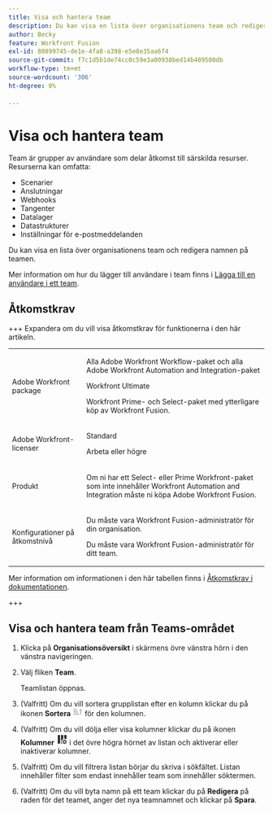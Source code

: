```yaml
---
title: Visa och hantera team
description: Du kan visa en lista över organisationens team och redigera teamnamnen.
author: Becky
feature: Workfront Fusion
exl-id: 80899745-de1e-4fa8-a398-e5e8e35aa6f4
source-git-commit: f7c1d5b1de74cc0c59e3a00938bed14b489500db
workflow-type: tm+mt
source-wordcount: '306'
ht-degree: 0%

---
```


# Visa och hantera team

Team är grupper av användare som delar åtkomst till särskilda resurser. Resurserna kan omfatta:

* Scenarier
* Anslutningar
* Webhooks
* Tangenter
* Datalager
* Datastrukturer
* Inställningar för e-postmeddelanden

Du kan visa en lista över organisationens team och redigera namnen på teamen.

Mer information om hur du lägger till användare i team finns i [Lägga till en användare i ett team](/help/workfront-fusion/set-up-and-manage-workfront-fusion/set-up-and-manage-orgs-and-teams/set-up-orgs-teams-and-users/add-a-user-to-a-team.md).

## Åtkomstkrav

+++ Expandera om du vill visa åtkomstkrav för funktionerna i den här artikeln.

<table style="table-layout:auto">
 <col> 
 <col> 
 <tbody> 
  <tr> 
   <td role="rowheader">Adobe Workfront package</td> 
   <td> <p>Alla Adobe Workfront Workflow-paket och alla Adobe Workfront Automation and Integration-paket</p><p>Workfront Ultimate</p><p>Workfront Prime- och Select-paket med ytterligare köp av Workfront Fusion.</p> </td> 
  </tr> 
  <tr data-mc-conditions=""> 
   <td role="rowheader">Adobe Workfront-licenser</td> 
   <td> <p>Standard</p><p>Arbeta eller högre</p> </td> 
  </tr> 
  <tr> 
   <td role="rowheader">Produkt</td> 
   <td>
   <p>Om ni har ett Select- eller Prime Workfront-paket som inte innehåller Workfront Automation and Integration måste ni köpa Adobe Workfront Fusion.</li></ul>
   </td> 
  </tr>
  <tr data-mc-conditions=""> 
   <td role="rowheader">Konfigurationer på åtkomstnivå</td> 
   <td> 
     <p>Du måste vara Workfront Fusion-administratör för din organisation.</p>
     <p>Du måste vara Workfront Fusion-administratör för ditt team.</p>
   </td> 
  </tr> 
 </tbody> 
</table>

Mer information om informationen i den här tabellen finns i [Åtkomstkrav i dokumentationen](/help/workfront-fusion/references/licenses-and-roles/access-level-requirements-in-documentation.md).

+++

## Visa och hantera team från Teams-området

1. Klicka på **Organisationsöversikt** i skärmens övre vänstra hörn i den vänstra navigeringen.
1. Välj fliken **Team**.

   Teamlistan öppnas.

1. (Valfritt) Om du vill sortera grupplistan efter en kolumn klickar du på ikonen **Sortera** ![Sorteringsikonen](assets/sort-icon.png) för den kolumnen.
1. (Valfritt) Om du vill dölja eller visa kolumner klickar du på ikonen **Kolumner** ![Kolumner](assets/columns-icon.png) i det övre högra hörnet av listan och aktiverar eller inaktiverar kolumner.
1. (Valfritt) Om du vill filtrera listan börjar du skriva i sökfältet. Listan innehåller filter som endast innehåller team som innehåller söktermen.
1. (Valfritt) Om du vill byta namn på ett team klickar du på **Redigera** på raden för det teamet, anger det nya teamnamnet och klickar på **Spara**.

